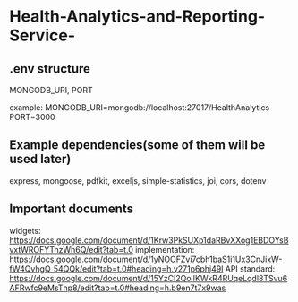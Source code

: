 # Health-Analytics-and-Reporting-Service-

## .env structure
MONGODB_URI, PORT

example:
MONGODB_URI=mongodb://localhost:27017/HealthAnalytics
PORT=3000

## Example dependencies(some of them will be used later)

express, mongoose, pdfkit, exceljs, simple-statistics, joi, cors, dotenv

## Important documents

widgets: https://docs.google.com/document/d/1Krw3PkSUXp1daRBvXXog1EBDOYsBvxtWROFYTnzWh6Q/edit?tab=t.0
implementation: https://docs.google.com/document/d/1yNOOFZvi7cbh1baS1i1Ux3CnJixW-fW4QvhgQ_54QQk/edit?tab=t.0#heading=h.y271p6phj49l
API standard: https://docs.google.com/document/d/15YzCl2QoiIKWkR4RUqeLqdl8TSvu6AFRwfc9eMsThp8/edit?tab=t.0#heading=h.b9en7t7x9was
